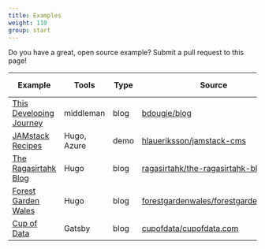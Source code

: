 ```yaml
---
title: Examples
weight: 110
group: start
---
```


Do you have a great, open source example? Submit a pull request to this page!

| Example                                                | Tools       | Type | Source                                                                                          | More info                                                                                            |
| ------------------------------------------------------ | ----------- | ---- | ----------------------------------------------------------------------------------------------- | ---------------------------------------------------------------------------------------------------- |
| [This Developing Journey](https://briandouglas.me)     | middleman   | blog | [bdougie/blog](https://github.com/bdougie/blog)                                                 | [blog post](https://www.netlify.com/blog/2017/04/20/creating-a-blog-with-middleman-and-netlify-cms/) |
| [JAMstack Recipes](https://jamstack-cms.netlify.com)   | Hugo, Azure | demo | [hlaueriksson/jamstack-cms](https://github.com/hlaueriksson/jamstack-cms)                       | [blog post](http://conductofcode.io/post/managing-content-for-a-jamstack-site-with-netlify-cms/)     |
| [The Ragasirtahk Blog](https://www.ragasirtahk.tk/)    | Hugo        | blog | [ragasirtahk/the-ragasirtahk-blog](https://github.com/ragasirtahk/the-ragasirtahk-blog)         | [blog post](https://www.ragasirtahk.tk/2018/01/setting-up-netlify-cms-on-hugo/)                      |
| [Forest Garden Wales](https://www.forestgarden.wales/) | Hugo        | blog | [forestgardenwales/forestgarden.wales](https://github.com/forestgardenwales/forestgarden.wales) | [blog post](https://www.forestgarden.wales/blog/now-using-netlify-cms/)                              |
| [Cup of Data](https://www.cupofdata.com/blog)          | Gatsby      | blog | [cupofdata/cupofdata.com](https://github.com/cupofdata/cupofdata.com)                           | -                                                                                                    |
